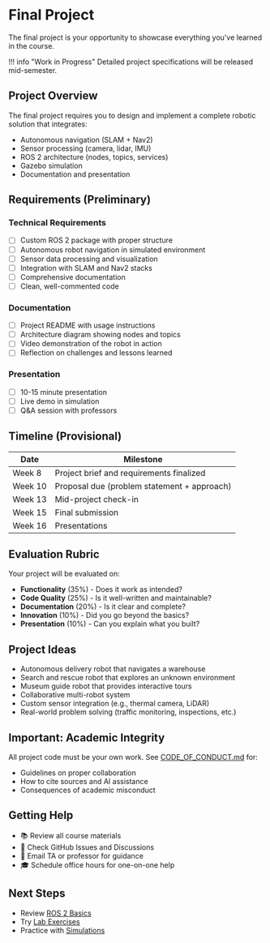 # Final Project

The final project is your opportunity to showcase everything you've learned in the course.

!!! info "Work in Progress"
    Detailed project specifications will be released mid-semester.

## Project Overview

The final project requires you to design and implement a complete robotic solution that integrates:

- Autonomous navigation (SLAM + Nav2)
- Sensor processing (camera, lidar, IMU)
- ROS 2 architecture (nodes, topics, services)
- Gazebo simulation
- Documentation and presentation

## Requirements (Preliminary)

### Technical Requirements

- [ ] Custom ROS 2 package with proper structure
- [ ] Autonomous robot navigation in simulated environment
- [ ] Sensor data processing and visualization
- [ ] Integration with SLAM and Nav2 stacks
- [ ] Comprehensive documentation
- [ ] Clean, well-commented code

### Documentation

- [ ] Project README with usage instructions
- [ ] Architecture diagram showing nodes and topics
- [ ] Video demonstration of the robot in action
- [ ] Reflection on challenges and lessons learned

### Presentation

- [ ] 10-15 minute presentation
- [ ] Live demo in simulation
- [ ] Q&A session with professors

## Timeline (Provisional)

| Date | Milestone |
|------|-----------|
| Week 8 | Project brief and requirements finalized |
| Week 10 | Proposal due (problem statement + approach) |
| Week 13 | Mid-project check-in |
| Week 15 | Final submission |
| Week 16 | Presentations |

## Evaluation Rubric

Your project will be evaluated on:

- **Functionality** (35%) - Does it work as intended?
- **Code Quality** (25%) - Is it well-written and maintainable?
- **Documentation** (20%) - Is it clear and complete?
- **Innovation** (10%) - Did you go beyond the basics?
- **Presentation** (10%) - Can you explain what you built?

## Project Ideas

- Autonomous delivery robot that navigates a warehouse
- Search and rescue robot that explores an unknown environment
- Museum guide robot that provides interactive tours
- Collaborative multi-robot system
- Custom sensor integration (e.g., thermal camera, LiDAR)
- Real-world problem solving (traffic monitoring, inspections, etc.)

## Important: Academic Integrity

All project code must be your own work. See [CODE_OF_CONDUCT.md](../../CODE_OF_CONDUCT.md) for:

- Guidelines on proper collaboration
- How to cite sources and AI assistance
- Consequences of academic misconduct

## Getting Help

- 📚 Review all course materials
- 💬 Check GitHub Issues and Discussions
- 📧 Email TA or professor for guidance
- 🎓 Schedule office hours for one-on-one help

## Next Steps

- Review [ROS 2 Basics](ros2-basics.md)
- Try [Lab Exercises](labs.md)
- Practice with [Simulations](simulation.md)
